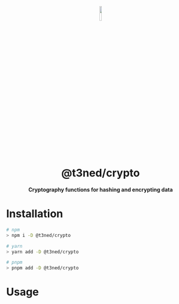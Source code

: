 <div align="center">
<img src="https://imgur.com/xPygSgY.png" align="center" width="10%" alt="">

# @t3ned/crypto

**Cryptography functions for hashing and encrypting data**

</div>

# Installation

```sh
# npm
> npm i -D @t3ned/crypto

# yarn
> yarn add -D @t3ned/crypto

# pnpm
> pnpm add -D @t3ned/crypto
```

# Usage
